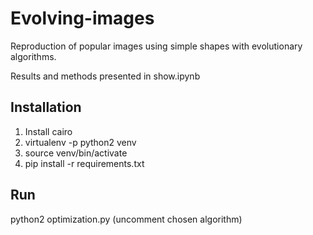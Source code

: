 # Evolving-images
Reproduction of popular images using simple shapes with evolutionary algorithms.

Results and methods presented in show.ipynb

## Installation
1. Install cairo
2. virtualenv -p python2 venv
3. source venv/bin/activate
4. pip install -r requirements.txt

## Run
python2 optimization.py (uncomment chosen algorithm)
